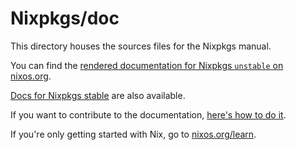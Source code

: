 
# Nixpkgs/doc

This directory houses the sources files for the Nixpkgs manual.

You can find the [rendered documentation for Nixpkgs `unstable` on nixos.org](https://nixos.org/manual/nixpkgs/unstable/).

[Docs for Nixpkgs stable](https://nixos.org/manual/nixpkgs/stable/) are also available.

If you want to contribute to the documentation, [here's how to do it](https://nixos.org/manual/nixpkgs/unstable/#chap-contributing).

If you're only getting started with Nix, go to [nixos.org/learn](https://nixos.org/learn).
